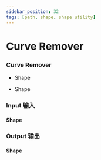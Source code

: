 ```yaml
---
sidebar_position: 32
tags: [path, shape, shape utility]
---
```


# Curve Remover

<div className="patch-container">
    <div className="patch processor">
        <h3>Curve Remover</h3>
        <ul className="inputs">
            <li>Shape</li>
        </ul>
        <ul className="outputs">
            <li>Shape</li>
        </ul>
    </div>
</div>

<div className="port-descriptions">
<div className="inputs">

### Input 输入

#### Shape


</div>
<div className="outputs">

### Output 输出

#### Shape


</div>
</div>